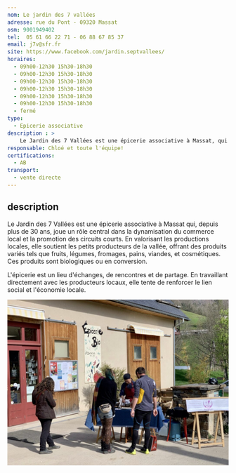 ```yaml
---
nom: Le jardin des 7 vallées
adresse: rue du Pont - 09320 Massat
osm: 9001949402
tel:  05 61 66 22 71 - 06 88 67 85 37
email: j7v@sfr.fr
site: https://www.facebook.com/jardin.septvallees/
horaires:
  - 09h00-12h30 15h30-18h30
  - 09h00-12h30 15h30-18h30
  - 09h00-12h30 15h30-18h30
  - 09h00-12h30 15h30-18h30
  - 09h00-12h30 15h30-18h30
  - 09h00-12h30 15h30-18h30
  - fermé
type:
  - Epicerie associative
description : >
    Le Jardin des 7 Vallées est une épicerie associative à Massat, qui soutient les producteurs locaux depuis plus de 30 ans. Elle propose des produits bio variés, favorise le circuit court et renforce le lien social dans la vallée.
responsable: Chloé et toute l'équipe!
certifications:
  - AB
transport:
  - vente directe
---
```


## description

Le Jardin des 7 Vallées est une épicerie associative à Massat qui, depuis plus de 30 ans, joue un rôle central dans la dynamisation du commerce local et la promotion des circuits courts. En valorisant les productions locales, elle soutient les petits producteurs de la vallée, offrant des produits variés tels que fruits, légumes, fromages, pains, viandes, et cosmétiques. Ces produits sont biologiques ou en conversion.

L'épicerie est un lieu d'échanges, de rencontres et de partage. En travaillant directement avec les producteurs locaux, elle tente de renforcer le lien social et l'économie locale.

![Le jardin des 7 vallées](./media/jardin-des-7-vallees.jpg)
